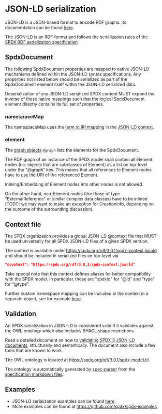 # JSON-LD serialization

JSON-LD is a JSON-based format to encode RDF graphs.
Its documentation can be found [here](https://www.w3.org/TR/json-ld11/).

The JSON-LD is an RDF format and follows the serialization rules of the
[SPDX RDF serialization specification](rdf.md).

## SpdxDocument

The following SpdxDocument properties are mapped to native JSON-LD mechanisms
defined within the JSON-LD syntax specifications. Any properties not listed
below should be serialized as part of the SpdxDocument element itself within
the JSON-LD serialized data.

Deserialization of any JSON-LD serialized SPDX content MUST expand the inverse
of these native mappings such that the logical SpdxDocument element directly
contains its full set of properties.

### namespaceMap

The namespaceMap uses the
[term to IRI mapping](https://www.w3.org/TR/json-ld11/#example-11-term-expansion-from-context-definition)
in the [JSON-LD context](https://www.w3.org/TR/json-ld11/#the-context).

### element

The [graph objects](https://www.w3.org/TR/json-ld11/#graph-objects) `@graph`
lists the elements for the SpdxDocument.

The RDF graph of an instance of the SPDX model shall contain all Element nodes
(i.e. objects that are subclasses of Element) as a list on top-level under the
"@graph" key. This means that all references to Element nodes have to use the
URI of the referenced Element.

Inlining/Embedding of Element nodes into other nodes is not allowed.

On the other hand, non-Element nodes (like those of type "ExternalReference" or
similar complex data classes) have to be inlined (TODO: we may want to make an
exception for CreationInfo, depending on the outcome of the surrounding
discussion).

## Context file

The SPDX organization provides a global JSON-LD @context file that MUST be used
universally for all SPDX JSON-LD files of a given SPDX version.

The context is available under <https://spdx.org/rdf/3.0.1/spdx-context.jsonld>
and should be included in serialized files on top-level via

```json
"@context": "https://spdx.org/rdf/3.0.1/spdx-context.jsonld"
```

Take special note that this context defines aliases for better compatibility
with the SPDX model. In particular, these are "spdxId" for "@id" and "type" for
"@type".

Further custom namespace mapping can be included in the context in a separate
object, see for example [here](jsonld/examples/spdx_document4.json).

## Validation

An SPDX serialization in JSON-LD is considered valid if it validates against
the OWL ontology which also includes SHACL shape restrictions.

Read a detailed document on how to
[validating SPDX 3 JSON-LD documents](jsonld/validation.md), structurally and
semantically. The document also include a few tools that are known to work.

The OWL ontology is located at <https://spdx.org/rdf/3.0.1/spdx-model.ttl>.

The ontology is automatically generated by
[spec-parser](https://github.com/spdx/spec-parser)
from the
[specification markdown files](https://github.com/spdx/spdx-3-model/tree/main/model).

## Examples

- JSON-LD serialization examples can be found [here](jsonld/examples.md).
- More examples can be found at <https://github.com/spdx/spdx-examples>
